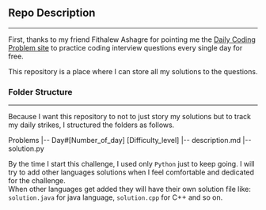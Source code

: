## Repo Description
----
  
First, thanks to my friend Fithalew Ashagre for pointing me the [Daily Coding Problem site](https://www.dailycodingproblem.com) to practice coding interview questions every single day for free.  

This repository is a place where I can store all my solutions to the questions.
  
  
### Folder Structure
----
  
Because I want this repository to not to just story my solutions but to track my daily strikes, I structured the folders as follows.
  
Problems
|-- Day#[Number_of_day] [Difficulty_level]
    |-- description.md
    |-- solution.py
  
By the time I start this challenge, I used only `Python` just to keep going. I will try to add other languages solutions when I feel comfortable and dedicated for the challenge.  
When other languages get added they will have their own solution file like: `solution.java` for java language, `solution.cpp` for C++ and so on.